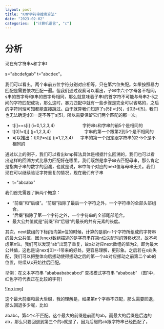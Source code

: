 ```yaml
---
layout: post
title: "KMP字符串搜索算法"
date: "2023-02-02"
categories:  ["计算机语言", "c"]
---
```


# 分析

现在有字符串s和字串t

s="abcdefgab" t="abcdex"。

我们可以看出，两个串前五位字符分别对应相等，只在第六位失配。如果按照暴力匹配是需要依次匹配一遍。但我们通过观察可以看出，子串中六个字母各不相同，s串的首字母和t串的首字母相同，那么就意味着子串t的首字符不可能与母串2-5之间的字符匹配成功，那么这时，暴力匹配中就有一些步骤是完全可以省略的，之后的字符同理可知都能直接跳过。由于就算我们知道了s\[5\]!=t\[5\]，t\[0\]!=t\[5\]，我们也无法确定t\[0\]一定不等于s\[5\]，所以需要保留它们两个匹配的那一次。

- t\[i\]==s\[i\] (i=0,1,2,3,4)                       字符串s和字串的前5个是相同的
- t\[0\]!=t\[j\] (j=1,2,3,4)                            字串的第一个跟第2到5个是不相同的
- 可以推出：t\[0\]!=s\[j\] (j=1,2,3,4)      字串的第一个跟定跟字符串的2-5个是不相同的

通过以上的例子，我们可以看出kmp算法具体是根据什么回溯的，我们也可以看出这样的回溯方式比暴力匹配好在哪里。我们既然是拿子串去匹配母串，那么肯定是指向子串的数字的回溯，也就是说，串中每个对应的next值与母串无关。我们现在可以继续验证字符重复的情况，现在我们有子串

- t="abcabx"

我们首先需要了解两个概念：

- “前缀”和“后缀”。“前缀”指除了最后一个字符之外，一个字符串的全部头部组合。
- “后缀”指除了第一个字符之外，一个字符串的全部尾部组合。
- 最大公共值就是“前缀”和“后缀”的最长的共有元素的长度。

其次，next数组的下标j指向第n位的时候，计算的是前n-1个字符所组成的字符串的最大公共值，因为next数组描述的是字符串在第n位失配时的转移状况，故不考虑第n位。我们可以发现“ab”出现了重复，故x处对应next数组的值为2，即为最大公共值，这也是设next\[0\]=-1带来的好处，更容易理解，更形象。之后若在x处失配，我们可以把整体向后挪动使得挪动之后的第一个ab对应挪动之前第二个ab的位置，继续从c开始往后匹配。

举例：在文本字符串 “ababaababcabcd” 查找模式字符串 “ababcab” （图1中，红色字符代表正在比较的字符）

[![no img]](http://127.0.0.1/?attachment_id=4996)

这个最大前缀和最大后缀，我的理解是，如果第n个字串不匹配，那么需要回退，那么回退多少呢，比如

ababc，第4个c不匹配。这个最大的前缀是前面的ab，而最大的后缀是后边的ab，那么只要回退到第三个的a就是了，因为后缀的ab跟字符串已经匹配了，
